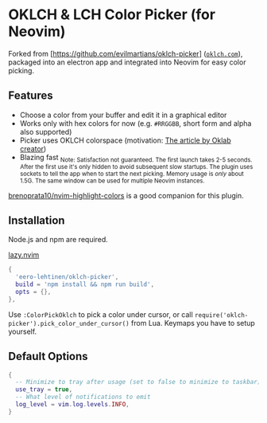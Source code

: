 # OKLCH & LCH Color Picker (for Neovim)

Forked from [https://github.com/evilmartians/oklch-picker] ([`oklch.com`](https://oklch.com)),
packaged into an electron app and integrated into Neovim for easy color picking.

## Features

- Choose a color from your buffer and edit it in a graphical editor
- Works only with hex colors for now (e.g. `#RRGGBB`, short form and alpha also supported)
- Picker uses OKLCH colorspace (motivation: [The article by Oklab creator](https://bottosson.github.io/posts/oklab/))
- Blazing fast <sub>Note: Satisfaction not guaranteed. The first launch takes 2-5 seconds. After the first use it's only hidden to avoid subsequent slow startups. The plugin uses sockets to tell the app when to start the next picking. Memory usage is _only_ about 1.5G. The same window can be used for multiple Neovim instances.</sub>

[brenoprata10/nvim-highlight-colors](https://github.com/brenoprata10/nvim-highlight-colors) is a good companion for this plugin.

## Installation

Node.js and npm are required.

[lazy.nvim](https://github.com/folke/lazy.nvim)

```lua
{
  'eero-lehtinen/oklch-picker',
  build = 'npm install && npm run build',
  opts = {},
},
```

Use `:ColorPickOklch` to pick a color under cursor, or call `require('oklch-picker').pick_color_under_cursor()` from Lua. Keymaps you have to setup yourself.

## Default Options

```lua
{
  -- Minimize to tray after usage (set to false to minimize to taskbar)
  use_tray = true,
  -- What level of notifications to emit
  log_level = vim.log.levels.INFO,
}
```
